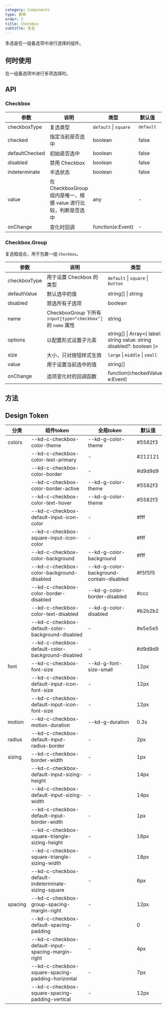 ```yaml
---
category: Components
type: 表单
order: 2
title: Checkbox
subtitle: 多选
---
```


多选是在一组备选项中进行选择的组件。

## 何时使用

在一组备选项中进行多项选择时。

## API

### Checkbox

| 参数 | 说明 | 类型 | 默认值 | 版本 |
| --- | --- | --- | --- | --- |
| checkboxType | 复选类型 | `default` \| `square` | `default` | 1.0.0 |
| checked | 指定当前是否选中 | boolean | false | 1.0.0 |
| defaultChecked | 初始是否选中 | boolean | false | 1.0.0 |
| disabled | 禁用 Checkbox | boolean | false | 1.0.0 |
| indeterminate | 半选状态 | boolean | false | 1.0.0 |
| value | 在 CheckboxGroup 组内是唯一，根据 value 进行比较，判断是否选中 | any | - | 1.0.0 |
| onChange | 变化时回调 | function(e:Event) | - | 1.0.0 |

### Checkbox.Group

复选框组合，用于包裹一组 `Checkbox`。

| 参数 | 说明 | 类型 | 默认值 | 版本 |
| --- | --- | --- | --- | --- |
| checkboxType | 用于设置 Checkbox 的类型 | `default` \| `square` \| `button` | `default` | 1.0.0 |
| defaultValue | 默认选中的值 | string[] \| string | - | 1.0.0 |
| disabled | 禁选所有子选项 | boolean | false | 1.0.0 |
| name | CheckboxGroup 下所有 `input[type="checkbox"]` 的 `name` 属性 | string | - | 1.0.0 |
| options | 以配置形式设置子元素 | string\[] \| Array&lt;{ label: string value: string disabled?: boolean }> | - | 1.0.0 |
| size | 大小，只对按钮样式生效 | `large` \| `middle` \| `small` | - | 1.0.0 |
| value | 用于设置当前选中的值 | string[] | - | 1.0.0 |
| onChange | 选项变化时的回调函数 | function(checkedValue, e:Event) | - | 1.6.26 |

## 方法

## Design Token

| 分类 | 组件token | 全局token | 默认值 |
| --- | --- | --- | --- |
| colors | --kd-c-checkbox-color-theme | --kd-g-color-theme | #5582f3 |
|  | --kd-c-checkbox-color-text-primary | - | #212121 |
|  | --kd-c-checkbox-color-border | - | #d9d9d9 |
|  | --kd-c-checkbox-color-border-active | --kd-g-color-theme | #5582f3 |
|  | --kd-c-checkbox-color-text-hover | --kd-g-color-theme | #5582f3 |
|  | --kd-c-checkbox-default-input-icon-color | - | #fff |
|  | --kd-c-checkbox-square-input-icon-color | - | #fff |
|  | --kd-c-checkbox-color-background | --kd-g-color-background | #fff |
|  | --kd-c-checkbox-color-background-disabled | --kd-g-color-background-contain-disabled | #f5f5f5 |
|  | --kd-c-checkbox-color-border-disabled | --kd-g-color-border-disabled | #ccc |
|  | --kd-c-checkbox-color-text-disabled | --kd-g-color-disabled | #b2b2b2 |
|  | --kd-c-checkbox-default-color-background-disabled | - | #e5e5e5 |
|  | --kd-c-checkbox-default-color-background-disabled | - | #d9d9d9 |
| font | --kd-c-checkbox-font-size | --kd-g-font-size-small | 12px |
|  | --kd-c-checkbox-default-input-icon-font-size | - | 12px |
|  | --kd-c-checkbox-default-input-icon-font-size | - | 12px |
| motion | --kd-c-checkbox-motion-duration | --kd-g-duration | 0.3s |
| radius | --kd-c-checkbox-default-input-radius-border | - | 2px |
| sizing | --kd-c-checkbox-border-width | - | 1px |
|  | --kd-c-checkbox-default-input-sizing-height | - | 14px |
|  | --kd-c-checkbox-default-input-sizing-width | - | 14px |
|  | --kd-c-checkbox-default-input-border-width | - | 1px |
|  | --kd-c-checkbox-square-triangle-sizing-height | - | 18px |
|  | --kd-c-checkbox-square-triangle-sizing-width | - | 18px |
|  | --kd-c-checkbox-default-indeterminate-sizing-square | - | 6px |
| spacing | --kd-c-checkbox-group-spacing-margin-right | - | 12px |
|  | --kd-c-checkbox-default-spacing-padding | - | 0 |
|  | --kd-c-checkbox-default-input-spacing-margin-right | - | 4px |
|  | --kd-c-checkbox-square-spacing-padding-horizontal | - | 7px |
|  | --kd-c-checkbox-square-spacing-padding-vertical | - | 12px |
